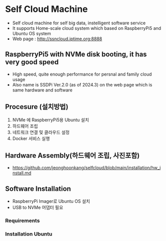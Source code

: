 # Self Cloud Machine
- Self cloud machine for self big data, instelligent software service
- It supports Home-scale cloud system which based on RaspberryPi5 and Ubuntu OS system
- Web page : http://ssncloud.iptime.org:8888

## RaspberryPi5 with NVMe disk booting, it has very good speed
- High speed, quite enough performance for persnal and family cloud usage
- Also name is SSDPi Ver.2.0 (as of 2024.3) on the web page which is same hardware and software

## Procesure (설치방법)
1. NVMe 에 RaspberryPi5용 Ubuntu 설치
2. 하드웨어 조립
3. 네트워크 연결 및 클라우드 설정
4. Docker 서비스 실행 

## Hardware Assembly(하드웨어 조립, 사진포함)
- https://github.com/jeonghoonkang/selfcloud/blob/main/installation/hw_install.md

## Software Installation
- RaspberryPi Imager로 Ubuntu OS 설치
- USB to NVMe 어댑터 필요

### Requirements
### Installation Ubuntu



  
